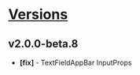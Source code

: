 # [Versions](https://github.com/Tracktor/design-system/releases)

## v2.0.0-beta.8
- **[fix]** - TextFieldAppBar InputProps
